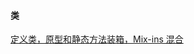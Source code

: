 #### 类
[定义类，原型和静态方法装箱，Mix-ins 混合](https://developer.mozilla.org/zh-CN/docs/Web/JavaScript/Reference/Classes)  




